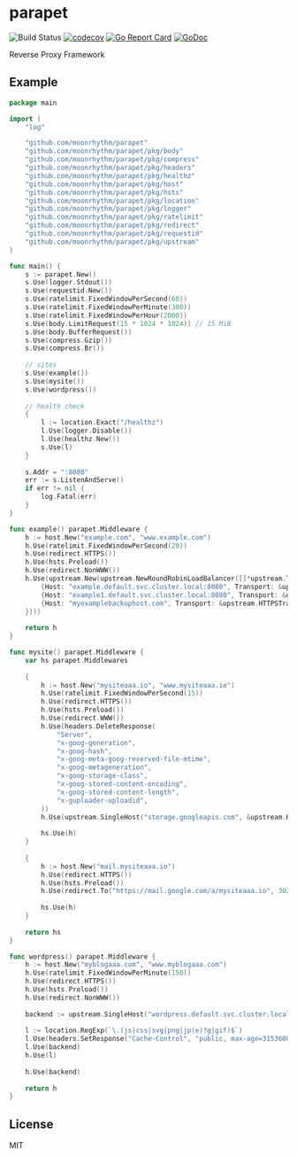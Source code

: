 # parapet

![Build Status](https://github.com/moonrhythm/parapet/actions/workflows/test.yaml/badge.svg?branch=master)
[![codecov](https://codecov.io/gh/moonrhythm/parapet/branch/master/graph/badge.svg)](https://codecov.io/gh/moonrhythm/parapet)
[![Go Report Card](https://goreportcard.com/badge/github.com/moonrhythm/parapet)](https://goreportcard.com/report/github.com/moonrhythm/parapet)
[![GoDoc](https://godoc.org/github.com/moonrhythm/parapet?status.svg)](https://godoc.org/github.com/moonrhythm/parapet)

Reverse Proxy Framework

## Example

```go
package main

import (
	"log"

	"github.com/moonrhythm/parapet"
	"github.com/moonrhythm/parapet/pkg/body"
	"github.com/moonrhythm/parapet/pkg/compress"
	"github.com/moonrhythm/parapet/pkg/headers"
	"github.com/moonrhythm/parapet/pkg/healthz"
	"github.com/moonrhythm/parapet/pkg/host"
	"github.com/moonrhythm/parapet/pkg/hsts"
	"github.com/moonrhythm/parapet/pkg/location"
	"github.com/moonrhythm/parapet/pkg/logger"
	"github.com/moonrhythm/parapet/pkg/ratelimit"
	"github.com/moonrhythm/parapet/pkg/redirect"
	"github.com/moonrhythm/parapet/pkg/requestid"
	"github.com/moonrhythm/parapet/pkg/upstream"
)

func main() {
	s := parapet.New()
	s.Use(logger.Stdout())
	s.Use(requestid.New())
	s.Use(ratelimit.FixedWindowPerSecond(60))
	s.Use(ratelimit.FixedWindowPerMinute(300))
	s.Use(ratelimit.FixedWindowPerHour(2000))
	s.Use(body.LimitRequest(15 * 1024 * 1024)) // 15 MiB
	s.Use(body.BufferRequest())
	s.Use(compress.Gzip())
	s.Use(compress.Br())
	
	// sites
	s.Use(example())
	s.Use(mysite())
	s.Use(wordpress())
	
	// health check
	{
		l := location.Exact("/healthz")
		l.Use(logger.Disable())
		l.Use(healthz.New())
		s.Use(l)
	}
	
	s.Addr = ":8080"
	err := s.ListenAndServe()
	if err != nil {
		log.Fatal(err)
	}
}

func example() parapet.Middleware {
	h := host.New("example.com", "www.example.com")
	h.Use(ratelimit.FixedWindowPerSecond(20))
	h.Use(redirect.HTTPS())
	h.Use(hsts.Preload())
	h.Use(redirect.NonWWW())
	h.Use(upstream.New(upstream.NewRoundRobinLoadBalancer([]*upstream.Target{
		{Host: "example.default.svc.cluster.local:8080", Transport: &upstream.HTTPTransport{}},
		{Host: "example1.default.svc.cluster.local:8080", Transport: &upstream.H2CTransport{}},
		{Host: "myexamplebackuphost.com", Transport: &upstream.HTTPSTransport{}},
	})))
	
	return h
}

func mysite() parapet.Middleware {
	var hs parapet.Middlewares
	
	{
		h := host.New("mysiteaaa.io", "www.mysiteaaa.io")
		h.Use(ratelimit.FixedWindowPerSecond(15))
		h.Use(redirect.HTTPS())
		h.Use(hsts.Preload())
		h.Use(redirect.WWW())
		h.Use(headers.DeleteResponse(
			"Server",
			"x-goog-generation",
			"x-goog-hash",
			"x-goog-meta-goog-reserved-file-mtime",
			"x-goog-metageneration",
			"x-goog-storage-class",
			"x-goog-stored-content-encoding",
			"x-goog-stored-content-length",
			"x-guploader-uploadid",
		))
		h.Use(upstream.SingleHost("storage.googleapis.com", &upstream.HTTPSTransport{}))
	
		hs.Use(h)
	}
	
	{
		h := host.New("mail.mysiteaaa.io")
		h.Use(redirect.HTTPS())
		h.Use(hsts.Preload())
		h.Use(redirect.To("https://mail.google.com/a/mysiteaaa.io", 302))
	
		hs.Use(h)
	}
	
	return hs
}

func wordpress() parapet.Middleware {
	h := host.New("myblogaaa.com", "www.myblogaaa.com")
	h.Use(ratelimit.FixedWindowPerMinute(150))
	h.Use(redirect.HTTPS())
	h.Use(hsts.Preload())
	h.Use(redirect.NonWWW())
	
	backend := upstream.SingleHost("wordpress.default.svc.cluster.local", &upstream.HTTPTransport{})
	
	l := location.RegExp(`\.(js|css|svg|png|jp(e)?g|gif)$`)
	l.Use(headers.SetResponse("Cache-Control", "public, max-age=31536000"))
	l.Use(backend)
	h.Use(l)
	
	h.Use(backend)
	
	return h
}
```

## License

MIT
